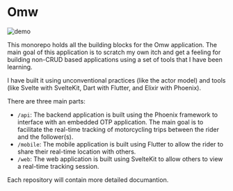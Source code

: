 # Omw

![demo](/web/static/demo.gif)

This monorepo holds all the building blocks for the Omw application. The main goal of this application is to scratch my own itch and get a feeling for building non-CRUD based applications using a set of tools that I have been learning.

I have built it using unconventional practices (like the actor model) and tools (like Svelte with SvelteKit, Dart with Flutter, and Elixir with Phoenix).

There are three main parts:

- `/api`: The backend application is built using the Phoenix framework to interface with an embedded OTP application. The main goal is to facilitate the real-time tracking of motorcycling trips between the rider and the follower(s).
- `/mobile`: The mobile application is built using Flutter to allow the rider to share their real-time location with others.
- `/web`: The web application is built using SvelteKit to allow others to view a real-time tracking session.

Each repository will contain more detailed documantion.
